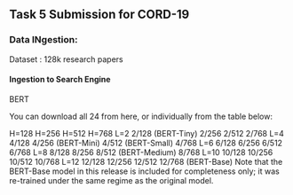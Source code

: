 ## Task 5 Submission for CORD-19

### Data INgestion:
Dataset : 128k research papers

#### Ingestion to Search Engine





BERT

You can download all 24 from here, or individually from the table below:

H=128	H=256	H=512	H=768
L=2	2/128 (BERT-Tiny)	2/256	2/512	2/768
L=4	4/128	4/256 (BERT-Mini)	4/512 (BERT-Small)	4/768
L=6	6/128	6/256	6/512	6/768
L=8	8/128	8/256	8/512 (BERT-Medium)	8/768
L=10	10/128	10/256	10/512	10/768
L=12	12/128	12/256	12/512	12/768 (BERT-Base)
Note that the BERT-Base model in this release is included for completeness only; it was re-trained under the same regime as the original model.
